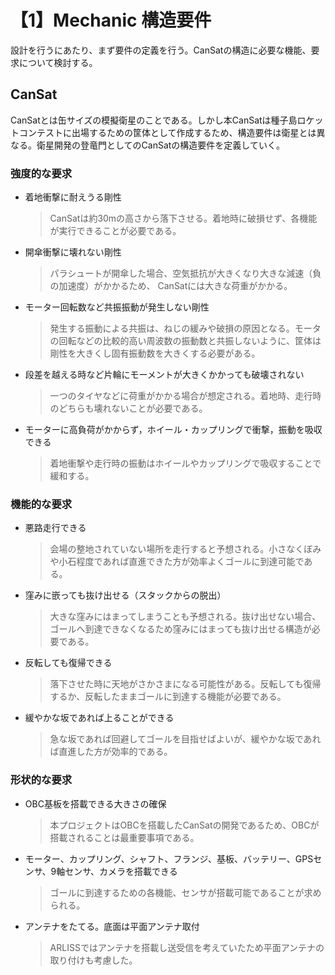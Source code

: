 # 【1】Mechanic 構造要件
設計を行うにあたり、まず要件の定義を行う。CanSatの構造に必要な機能、要求について検討する。
  ## CanSat
CanSatとは缶サイズの模擬衛星のことである。しかし本CanSatは種子島ロケットコンテストに出場するための筐体として作成するため、構造要件は衛星とは異なる。衛星開発の登竜門としてのCanSatの構造要件を定義していく。
  ### 強度的な要求
  * 着地衝撃に耐えうる剛性

    >CanSatは約30mの高さから落下させる。着地時に破損せず、各機能が実行できることが必要である。

  * 開傘衝撃に壊れない剛性

    >パラシュートが開傘した場合、空気抵抗が大きくなり大きな減速（負の加速度）がかかるため、 CanSatには大きな荷重がかかる。 

  * モーター回転数など共振振動が発生しない剛性

    >発生する振動による共振は、ねじの緩みや破損の原因となる。モータの回転などの比較的高い周波数の振動数と共振しないように、筐体は剛性を大きくし固有振動数を大きくする必要がある。

  * 段差を越える時など片輪にモーメントが大きくかかっても破壊されない

    >一つのタイヤなどに荷重がかかる場合が想定される。着地時、走行時のどちらも壊れないことが必要である。

  * モーターに高負荷がかからず，ホイール・カップリングで衝撃，振動を吸収できる

    >着地衝撃や走行時の振動はホイールやカップリングで吸収することで緩和する。  
  ### 機能的な要求  
  * 悪路走行できる
  
    >会場の整地されていない場所を走行すると予想される。小さなくぼみや小石程度であれば直進できた方が効率よくゴールに到達可能である。

  * 窪みに嵌っても抜け出せる（スタックからの脱出）

    >大きな窪みにはまってしまうことも予想される。抜け出せない場合、ゴールへ到達できなくなるため窪みにはまっても抜け出せる構造が必要である。

  * 反転しても復帰できる

    >落下させた時に天地がさかさまになる可能性がある。反転しても復帰するか、反転したままゴールに到達する機能が必要である。

  * 緩やかな坂であれば上ることができる

    >急な坂であれば回避してゴールを目指せばよいが、緩やかな坂であれば直進した方が効率的である。


  ### 形状的な要求  
  * OBC基板を搭載できる大きさの確保 
    
    >本プロジェクトはOBCを搭載したCanSatの開発であるため、OBCが搭載されることは最重要事項である。

  * モーター、カップリング、シャフト、フランジ、基板、バッテリー、GPSセンサ、9軸センサ、カメラを搭載できる
    
    >ゴールに到達するための各機能、センサが搭載可能であることが求められる。

  * アンテナをたてる。底面は平面アンテナ取付

    >ARLISSではアンテナを搭載し送受信を考えていたため平面アンテナの取り付けも考慮した。